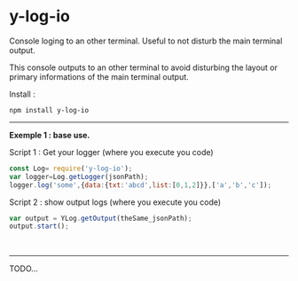 # y-log-io
Console loging to an other terminal. Useful to not disturb the main terminal output.

This console outputs to an other terminal to avoid disturbing the layout or primary informations of the main terminal output.

Install :

```
npm install y-log-io
```

<hr/>

**Exemple 1 : base use.**


Script 1 : Get your logger (where you execute you code)
```javascript
const Log= require('y-log-io');
var logger=Log.getLogger(jsonPath);
logger.log('some',{data:{txt:'abcd',list:[0,1,2]}},['a','b','c']);
```
Script 2 : show output logs (where you execute you code)
```javascript
var output = YLog.getOutput(theSame_jsonPath);
output.start();
```
<br/>

<hr/>

TODO...

